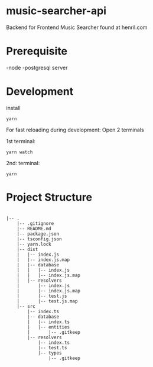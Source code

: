 # music-searcher-api
Backend for Frontend Music Searcher found at henril.com

# Prerequisite
  -node
  -postgresql server

# Development 

install
```
yarn
```

For fast reloading during development: Open 2 terminals

1st terminal:
```
yarn watch
```
2nd: terminal:
```
yarn 
```


# Project Structure
```

|-- .
    |-- .gitignore
    |-- README.md
    |-- package.json
    |-- tsconfig.json
    |-- yarn.lock
    |-- dist
    |   |-- index.js
    |   |-- index.js.map
    |   |-- database
    |   |   |-- index.js
    |   |   |-- index.js.map
    |   |-- resolvers
    |       |-- index.js
    |       |-- index.js.map
    |       |-- test.js
    |       |-- test.js.map
    |-- src
        |-- index.ts
        |-- database
        |   |-- index.ts
        |   |-- entities
        |       |-- .gitkeep
        |-- resolvers
            |-- index.ts
            |-- test.ts
            |-- types
                |-- .gitkeep
  ```




